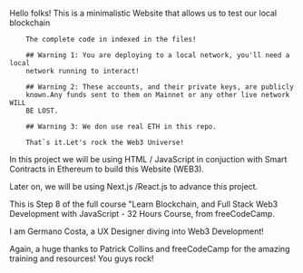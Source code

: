 Hello folks! This is a minimalistic Website that allows us to test our
local blockchain

        The complete code in indexed in the files!

        ## Warning 1: You are deploying to a local network, you'll need a local
        network running to interact!

        ## Warning 2: These accounts, and their private keys, are publicly
        known.Any funds sent to them on Mainnet or any other live network WILL
        BE LOST.

        ## Warning 3: We don use real ETH in this repo.

        That`s it.Let's rock the Web3 Universe!

In this project we will be using HTML / JavaScript in conjuction with Smart Contracts in Ethereum to build this Website (WEB3).

Later on, we will be using Next.js /React.js to advance this project.

This is Step 8 of the full course "Learn Blockchain, and Full Stack Web3 Development with JavaScript - 32 Hours Course, from freeCodeCamp.

I am Germano Costa, a UX Designer diving into Web3 Development!

Again, a huge thanks to Patrick Collins and freeCodeCamp for the amazing training and resources! You guys rock!
